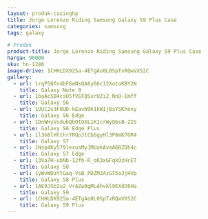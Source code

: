 ```yaml
---
layout: produk-casinghp
title: Jorge Lorenzo Riding Samsung Galaxy S9 Plus Case
categories: samsung
tags: galaxy

# Produk
product-title: Jorge Lorenzo Riding Samsung Galaxy S9 Plus Case
harga: 90000
sku: hn-1286
image-drive: 1CHHLDX92Sa-4ETgAo0L0SpTxRQwVXS2C
gallery:
  - url: 1rqP5QfndbF6eNsQA6y66c12XotoKBY2N
    title: Galaxy Note 8
  - url: 1baAc5B4csU5fVEFQSxrUZi2_NnO-Emff
    title: Galaxy S6
  - url: 1UUC2s3F8UD-kEavN9h1kWIjBsYSKhoxy
    title: Galaxy S6 Edge
  - url: 1DnWHyVsdubQbOtOXL1KIcrWyO6sB-ZIS
    title: Galaxy S6 Edge Plus
  - url: 1l3m8lHtthrYRQoJtCbGgyHl3P8mK7OR4
    title: Galaxy S7
  - url: 1Nsp4Ky579lexusMyJMUakAvaA6BZOh4c
    title: Galaxy S7 Edge
  - url: 13Va7H-ubNb-12fh-R_oK3xGFqkOzHcET
    title: Galaxy S8
  - url: 1yWvWDaYtGaq-VsB_PDZMJAzGT5o3jHVp
    title: Galaxy S8 Plus
  - url: 1AE9JSbIu2_VrAZw9gMLAhvkl9EXd26Ha
    title: Galaxy S9
  - url: 1CHHLDX92Sa-4ETgAo0L0SpTxRQwVXS2C
    title: Galaxy S9 Plus
---
```

